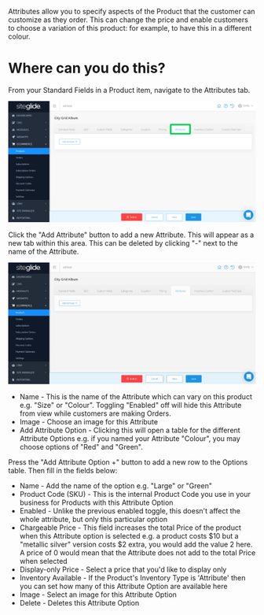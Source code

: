Attributes allow you to specify aspects of the Product that the customer can customize as they order. This can change the price and enable customers to choose a variation of this product: for example, to have this in a different colour.

# Where can you do this?

From your Standard Fields in a Product item, navigate to the Attributes tab.

![Finding Attributes Tab](/.gitbook/assets/getgist/migrating-assets/products/attr1.png)

Click the "Add Attribute" button to add a new Attribute. This will appear as a new tab within this area. This can be deleted by clicking "-" next to the name of the Attribute.

![Finding Attributes Tab](/.gitbook/assets/getgist/migrating-assets/products/attr2.gif)

- Name - This is the name of the Attribute which can vary on this product e.g. "Size" or "Colour".
Toggling "Enabled" off will hide this Attribute from view while customers are making Orders.
- Image - Choose an image for this Attribute
- Add Attribute Option - Clicking this will open a table for the different Attribute Options e.g. if you named your Attribute "Colour", you may choose options of "Red" and "Green".

Press the "Add Attribute Option +" button to add a new row to the Options table. Then fill in the fields below:

- Name - Add the name of the option e.g. "Large" or "Green"
- Product Code (SKU) - This is the internal Product Code you use in your business for Products with this Attribute Option
- Enabled - Unlike the previous enabled toggle, this doesn't affect the whole attribute, but only this particular option
- Chargeable Price - This field increases the total Price of the product when this Attribute option is selected e.g. a product costs $10 but a "metallic silver" version costs $2 extra, you would add the value 2 here. A price of 0 would mean that the Attribute does not add to the total Price when selected
- Display-only Price - Select a price that you'd like to display only
- Inventory Available - If the Product's Inventory Type is 'Attribute' then you can set how many of this Attribute Option are available here
- Image - Select an image for this Attribute Option
- Delete - Deletes this Attribute Option